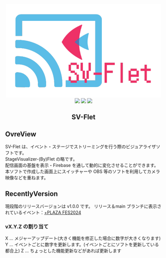 <div align="center">
    <img src="https://github.com/s-hirata0831/SV-Flet/blob/main/doc/SV-Flet.png?raw=true">
</div>

<div align="center">
<img src="https://img.shields.io/badge/license-MIT-blue.svg?maxAge=43200">
<img src="https://img.shields.io/badge/-Python-F9DC3E.svg?logo=python&style=flat">
<img src="https://img.shields.io/badge/-GitHub-181717.svg?logo=github&style=flat">
</div>

<h2 align="center">
    SV-Flet
</h2>

## OvreView

SV-Flet は、イベント・ステージでストリーミングを行う際のビジュアライザソフトです。  
StageVisualizer-(By)Flet の略です。  
配信画面の基盤を表示・Firebase を通して動的に変化させることができます。  
本ソフトで作成した画面上にスイッチャーや OBS 等のソフトを利用してカメラ映像などを重ねます。

## RecentlyVersion

現段階のリリースバージョンは v1.0.0 です。
リリース＆main ブランチに表示されているイベント：[+PLAZA FES2024](https://plazafes2024.studio.site/)

### vX.Y.Z の割り当て

X ... メジャーアップデート(大きく機能を修正した場合に数字が大きくなります)
Y ... イベントごとに数字を更新します。(イベントごとにソフトを更新している都合上)
Z ... ちょっとした機能更新などがあれば更新します
